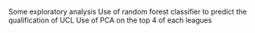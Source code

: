 Some exploratory analysis
Use of random forest classifier to predict the qualification of UCL
Use of PCA on the top 4 of each leagues
